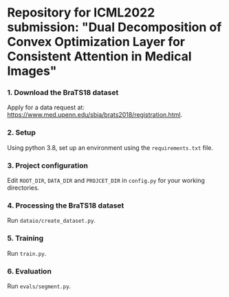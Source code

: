 # Repository for ICML2022 submission: "Dual Decomposition of Convex Optimization Layer for Consistent Attention in Medical Images"

### 1. Download the BraTS18 dataset
Apply for a data request at: https://www.med.upenn.edu/sbia/brats2018/registration.html.
### 2. Setup
Using python 3.8, set up an environment using the `requirements.txt` file.
### 3. Project configuration
Edit `ROOT_DIR`, `DATA_DIR` and `PROJCET_DIR` in `config.py` for your working directories.
### 4. Processing the BraTS18 dataset
Run `dataio/create_dataset.py`.
### 5. Training
Run `train.py`.
### 6. Evaluation
Run `evals/segment.py`.
